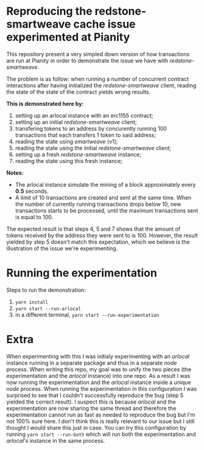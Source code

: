 # Reproducing the redstone-smartweave cache issue experimented at Pianity

This repository present a very simpled down version of how transactions are run at Pianity in
order to demonstrate the issue we have with *redstone-smartweave*.

The problem is as follow: when running a number of concurrent contract interactions after having
initialized the *redstone-smartweave* client, reading the state of the state of the contract yields
wrong results.

**This is demonstrated here by:**

1. setting up an arlocal instance with an erc1155 contract;
2. setting up an initial *redstone-smartweave* client;
3. transfering tokens to an address by concurently running 100 transactions that each transfers 1
   token to said address;
4. reading the state using *smartweave* (v1);
5. reading the state using the initial *redstone-smartweave* client;
6. setting up a fresh *redstone-smartweave* instance;
7. reading the state using this fresh instance;

**Notes:**

- The arlocal instance simulate the mining of a block approximately every **0.5** seconds.
- A limit of 10 transactions are created and sent at the same time. When the number of currently
  running transactions drops below 10, new transactions starts to be processed, until the maximum
  transactions sent is equal to 100.

The expected result is that steps 4, 5 and 7 shows that the amount of tokens received by the
address they were sent to is 100. However, the result yielded by step 5 doesn't match this
expectation, which we believe is the illustration of the issue we're experimenting.

# Running the experimentation

Steps to run the demonstration:

1. `yarn install`
1. `yarn start --run-arlocal`
1. in a different terminal, `yarn start --run-experimentation`

# Extra

When experimenting with this I was initialy experimenting with an *arlocal* instance running in a
separate package and thus in a separate *node* process. When writing this repo, my goal
was to unify the two pieces (the experimentation and the *arlocal* instance) into one repo. As a
result I was now running the experimentation and the *arlocal* instance inside a unique *node*
process. When running the experimentation in this configuration I was surprised to see that I
couldn't successfully reproduce the bug (step 5 yielded the correct result). I suspect this is
because *arlocal* and the experimentation are now sharing the same thread and therefore the
experimentation cannot run as fast as needed to reproduce the bug but I'm not 100% sure here. I
don't think this is really relevant to our issue but I still thought I would share this just in
case. You can try this configuration by running `yarn start --run-both` which will run both the
experimentation and *arlocal*'s instance in the same process.
